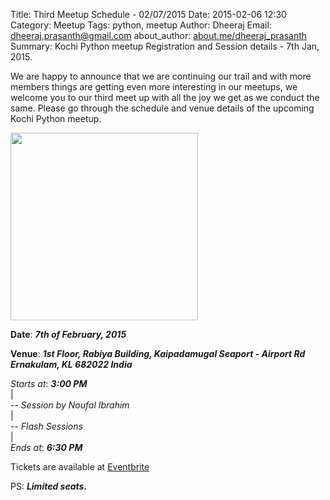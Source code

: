 Title: Third Meetup Schedule - 02/07/2015
Date: 2015-02-06 12:30 
Category: Meetup
Tags: python, meetup 
Author: Dheeraj
Email: dheeraj.prasanth@gmail.com
about_author: <a href="http://about.me/dheeraj_prasanth" target="_blank">about.me/dheeraj_prasanth</a>
Summary: Kochi Python meetup Registration and Session details - 7th Jan, 2015.

We are happy to announce that we are continuing our trail and with more members things are getting even more interesting in our meetups, we welcome you to our third meet up with all the joy we get as we conduct the same. Please go through the schedule and venue details of the upcoming Kochi Python meetup.

<img src="/images/feb_2015_meetup_poster.png" height="300px">

**Date**: ***7th of February, 2015***

**Venue**: ***1st Floor, Rabiya Building, Kaipadamugal
			Seaport - Airport Rd
			Ernakulam, KL 682022
			India***

*Starts at*: ***3:00 PM***<br/>
|<br/>
-- *Session by Noufal Ibrahim* <br/>
|<br/>
-- *Flash Sessions* <br/>
|<br/>
*Ends at*: ***6:30 PM***<br/>

Tickets are available at <a href="http://bit.ly/16knjf4">Eventbrite</a>

PS: ***Limited seats.***
